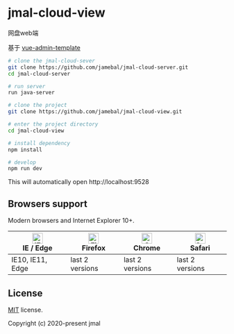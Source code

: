 # jmal-cloud-view
网盘web端

基于 [vue-admin-template](https://github.com/PanJiaChen/vue-admin-template)


```bash
# clone the jmal-cloud-sever
git clone https://github.com/jamebal/jmal-cloud-server.git
cd jmal-cloud-server

# run server
run java-server

# clone the project
git clone https://github.com/jamebal/jmal-cloud-view.git

# enter the project directory
cd jmal-cloud-view

# install dependency
npm install

# develop
npm run dev
```

This will automatically open http://localhost:9528

## Browsers support

Modern browsers and Internet Explorer 10+.

| [<img src="https://raw.githubusercontent.com/alrra/browser-logos/master/src/edge/edge_48x48.png" alt="IE / Edge" width="24px" height="24px" />](http://godban.github.io/browsers-support-badges/)</br>IE / Edge | [<img src="https://raw.githubusercontent.com/alrra/browser-logos/master/src/firefox/firefox_48x48.png" alt="Firefox" width="24px" height="24px" />](http://godban.github.io/browsers-support-badges/)</br>Firefox | [<img src="https://raw.githubusercontent.com/alrra/browser-logos/master/src/chrome/chrome_48x48.png" alt="Chrome" width="24px" height="24px" />](http://godban.github.io/browsers-support-badges/)</br>Chrome | [<img src="https://raw.githubusercontent.com/alrra/browser-logos/master/src/safari/safari_48x48.png" alt="Safari" width="24px" height="24px" />](http://godban.github.io/browsers-support-badges/)</br>Safari |
| --------- | --------- | --------- | --------- |
| IE10, IE11, Edge| last 2 versions| last 2 versions| last 2 versions

## License

[MIT](https://github.com/jamebal/jmal-cloud-view/blob/master/LICENSE) license.

Copyright (c) 2020-present jmal
